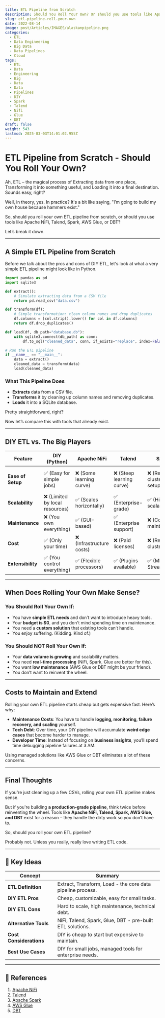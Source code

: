 ```yaml
---
title: ETL Pipeline from Scratch
description: Should You Roll Your Own? Or should you use tools like Apache NiFi, Talend, Spark, AWS Glue, or DBT
slug: etl-pipeline-roll-your-own
date: 2022-08-14
image: post/Articles/IMAGES/alaskanpipeline.png
categories:
  - ETL
  - Data Engineering
  - Big Data
  - Data Pipelines
  - Cloud
tags:
  - ETL
  - Data
  - Engineering
  - Big
  - Data
  - Data
  - Pipelines
  - DIY
  - Spark
  - Talend
  - Nifi
  - Glue
  - DBT
draft: false
weight: 543
lastmod: 2025-03-03T14:01:02.955Z
---
```

# ETL Pipeline from Scratch - Should You Roll Your Own?

Ah, ETL – the magical process of Extracting data from one place, Transforming it into something useful, and Loading it into a final destination. Sounds easy, right?

Well, in theory, yes. In practice? It's a bit like saying, "I’m going to build my own house because hammers exist."

So, should you roll your own ETL pipeline from scratch, or should you use tools like Apache NiFi, Talend, Spark, AWS Glue, or DBT?

Let’s break it down.

***

## A Simple ETL Pipeline from Scratch

Before we talk about the pros and cons of DIY ETL, let's look at what a very simple ETL pipeline might look like in Python.

```python
import pandas as pd
import sqlite3

def extract():
    # Simulate extracting data from a CSV file
    return pd.read_csv("data.csv")

def transform(df):
    # Simple transformation: clean column names and drop duplicates
    df.columns = [col.strip().lower() for col in df.columns]
    return df.drop_duplicates()

def load(df, db_path="database.db"):
    with sqlite3.connect(db_path) as conn:
        df.to_sql("cleaned_data", conn, if_exists="replace", index=False)

# Run the ETL pipeline
if __name__ == "__main__":
    data = extract()
    cleaned_data = transform(data)
    load(cleaned_data)
```

### What This Pipeline Does

* **Extracts** data from a CSV file.
* **Transforms** it by cleaning up column names and removing duplicates.
* **Loads** it into a SQLite database.

Pretty straightforward, right?

Now let’s compare this with tools that already exist.

***

## DIY ETL vs. The Big Players

| Feature           | DIY (Python)                   | Apache NiFi              | Talend                   | Spark                      | AWS Glue                     | DBT                                          |
| ----------------- | ------------------------------ | ------------------------ | ------------------------ | -------------------------- | ---------------------------- | -------------------------------------------- |
| **Ease of Setup** | ✅ (Easy for simple jobs)       | ❌ (Some learning curve)  | ❌ (Steep learning curve) | ❌ (Requires cluster setup) | ✅ (Serverless, but AWS only) | ✅ (SQL-based)                                |
| **Scalability**   | ❌ (Limited by local resources) | ✅ (Scales horizontally)  | ✅ (Enterprise-grade)     | ✅ (Highly scalable)        | ✅ (Serverless)               | ✅ (Great for transformations)                |
| **Maintenance**   | ❌ (You own everything)         | ✅ (GUI-based)            | ✅ (Enterprise support)   | ❌ (Complex maintenance)    | ✅ (AWS handles infra)        | ✅ (Low maintenance)                          |
| **Cost**          | ✅ (Only your time)             | ❌ (Infrastructure costs) | ❌ (Paid licenses)        | ❌ (Requires clusters)      | ❌ (AWS pricing)              | ✅ (Cheap for transformations)                |
| **Extensibility** | ✅ (You control everything)     | ✅ (Flexible processors)  | ✅ (Plugins available)    | ✅ (ML, Streaming)          | ❌ (AWS-focused)              | ✅ (SQL-based, integrates with modern stacks) |

***

## When Does Rolling Your Own Make Sense?

### **You Should Roll Your Own If:**

* You have **simple ETL needs** and don’t want to introduce heavy tools.
* Your **budget is \$0**, and you don't mind spending time on maintenance.
* You need a **custom solution** that existing tools can’t handle.
* You enjoy suffering. (Kidding. Kind of.)

### **You Should NOT Roll Your Own If:**

* Your **data volume is growing** and scalability matters.
* You need **real-time processing** (NiFi, Spark, Glue are better for this).
* You want **low maintenance** (AWS Glue or DBT might be your friend).
* You don’t want to reinvent the wheel.

***

## Costs to Maintain and Extend

Rolling your own ETL pipeline starts cheap but gets expensive fast. Here’s why:

* **Maintenance Costs**: You have to handle **logging, monitoring, failure recovery, and scaling** yourself.
* **Tech Debt**: Over time, your DIY pipeline will accumulate **weird edge cases** that become harder to manage.
* **Developer Time**: Instead of focusing on **business insights**, you’ll spend time debugging pipeline failures at 3 AM.

Using managed solutions like AWS Glue or DBT eliminates a lot of these concerns.

***

## Final Thoughts

If you're just cleaning up a few CSVs, rolling your own ETL pipeline makes sense.

But if you're building **a production-grade pipeline**, think twice before reinventing the wheel. Tools like **Apache NiFi, Talend, Spark, AWS Glue, and DBT** exist for a reason – they handle the dirty work so you don’t have to.

So, should you roll your own ETL pipeline?

Probably not. Unless you really, really love writing ETL code.

***

## 🔑 Key Ideas

| Concept                 | Summary                                                    |
| ----------------------- | ---------------------------------------------------------- |
| **ETL Definition**      | Extract, Transform, Load - the core data pipeline process. |
| **DIY ETL Pros**        | Cheap, customizable, easy for small tasks.                 |
| **DIY ETL Cons**        | Hard to scale, high maintenance, technical debt.           |
| **Alternative Tools**   | NiFi, Talend, Spark, Glue, DBT - pre-built ETL solutions.  |
| **Cost Considerations** | DIY is cheap to start but expensive to maintain.           |
| **Best Use Cases**      | DIY for small jobs, managed tools for enterprise needs.    |

***

## 🔗 References

1. [Apache NiFi](https://nifi.apache.org/)
2. [Talend](https://www.talend.com/)
3. [Apache Spark](https://spark.apache.org/)
4. [AWS Glue](https://aws.amazon.com/glue/)
5. [DBT](https://www.getdbt.com/)
